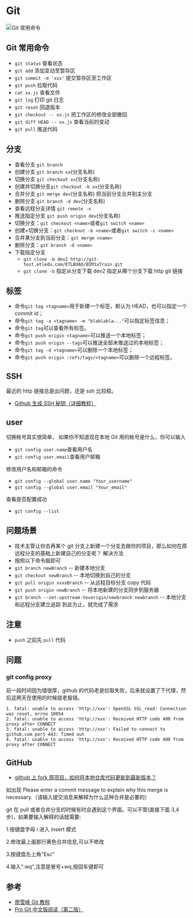 # Git

![Git 常用命令](/img/computer-base/git命令速查.png)

## Git 常用命令

- `git status` 查看状态
- `git add` 添加变动至暂存区
- `git commit -m 'xxx'` 提交暂存区至工作区
- `git push` 拉取代码
- `cat xx.js` 查看文件
- `git log` 打印 git 日志
- `git reset` 回退版本
- `git checkout -- xx.js` 把工作区的修改全部撤回
- `git diff HEAD -- xx.js` 查看当前的变动
- `git pull` 推送代码

## 分支

- 查看分支 `git branch`
- 创建分支 `git branch xx`(分支名称)
- 切换分支 `git checkout xx`(分支名称)
- 创建并切换分支`git checkout -b xx`(分支名称)
- 合并分支 `git merge dev`(分支名称) 把当前分支合并到主分支
- 删除分支 `git branch -d dev`(分支名称)
- 查看远程分支详情 `git remote -v`
- 推送指定分支 `git push origin dev`(分支名称)
- 切换分支：`git checkout <name>`或者`git switch <name>`
- 创建+切换分支：`git checkout -b <name>`或者`git switch -c <name>`
- 合并某分支到当前分支：`git merge <name>`
- 删除分支：`git branch -d <name>`
- 下载指定分支
  - `git clone -b dev2 http://git-test.etledu.com/ETLBOAO/BIM1xTrain.git`
  - `git clone -b` 指定从分支下载 dev2 指定从哪个分支下载 http git 链接

## 标签

- 命令`git tag <tagname>`用于新建一个标签，默认为 HEAD，也可以指定一个 commit id；
- 命令`git tag -a <tagname> -m "blablabla..."`可以指定标签信息；
- 命令`git tag`可以查看所有标签。
- 命令`git push origin <tagname>`可以推送一个本地标签；
- 命令`git push origin --tags`可以推送全部未推送过的本地标签；
- 命令`git tag -d <tagname>`可以删除一个本地标签；
- 命令`git push origin :refs/tags/<tagname>`可以删除一个远程标签。

## SSH

最近的 http 链接总是出问题，还是 ssh 比较稳。

- [Github 生成 SSH 秘钥（详细教程）](https://blog.csdn.net/qq_35495339/article/details/92847819)

## user

切换帐号其实很简单，
如果你不知道现在本地 Git 用的帐号是什么，你可以输入

- `git config user.name`查看用户名
- `git config user.email`查看用户邮箱

修改用户名和邮箱的命令

- `git config --global user.name "Your_username"`
- `git config --global user.email "Your_email"`

查看是否配置成功

- `git config --list`

## 问题场景

- 技术主管让你去再某个 git 分支上新建一个分支去做你的项目，那么如何在原远程分支的基础上新建自己的分支呢？
  解决方法
- 按照以下命令敲即可
- `git branch newBranch` -- 新建本地分支
- `git checkout newBranch` -- 本地切换到自己的分支
- `git pull origin xxxxBranch` -- 从远程目标分支 copy 代码
- `git push origin newBranch` -- 将本地新建的分支同步到服务器
- `git branch --set-upstream-to=origin/newbranch newbranch` -- 本地分支和远程分支建立追踪
  到此为止，就完成了需求

## 注意

- `push` 之前先 `pull` 代码

## 问题

### git config proxy

前一段时间因为墙很厚，github 的代码老是拉取失败，后来就设置了下代理，然后这两天在使用的时候就老报错。

```报错提示
1. fatal: unable to access 'http://xxx': OpenSSL SSL_read: Connection was reset, errno 10054
2. fatal: unable to access 'http://xxx': Received HTTP code 400 from proxy after CONNECT
3. fatal: unable to access 'http://xxx': Failed to connect to github.com port 443: Timed out
4. fatal: unable to access 'http://xxx': Received HTTP code 400 from proxy after CONNECT
```

## GitHub

- [github 上 fork 原项目，如何将本地仓库代码更新到最新版本？](https://blog.csdn.net/u014028063/article/details/81559573)

如出现 Please enter a commit message to explain why this merge is necessary.（请输入提交消息来解释为什么这种合并是必要的）

git 在 pull 或者合并分支的时候有时会遇到这个界面。可以不管(直接下面 3,4 步)，如果要输入解释的话就需要:

1.按键盘字母 i 进入 insert 模式

2.修改最上面那行黄色合并信息,可以不修改

3.按键盘左上角"Esc"

4.输入":wq",注意是冒号+wq,按回车键即可

## 参考

- [廖雪峰 Git 教程](https://www.liaoxuefeng.com/wiki/896043488029600/897889638509536)
- [Pro Git 中文版阅读（第二版）](https://www.progit.cn/)
